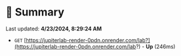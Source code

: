 # 📖 Summary
Last updated: **4/23/2024, 8:29:24 AM**

- `GET` [https://jupiterlab-render-0pdn.onrender.com/lab?](https://jupiterlab-render-0pdn.onrender.com/lab?) - **Up** (246ms)
